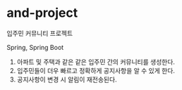 # and-project
입주민 커뮤니티 프로젝트 

Spring, Spring Boot

1. 아파트 및 주택과 같은 같은 입주민 간의 커뮤니티를 생성한다.
2. 입주민들이 더우 빠르고 정확하게 공지사항을 알 수 있게 한다.
3. 공지사항이 변경 시 알림이 재전송된다.
